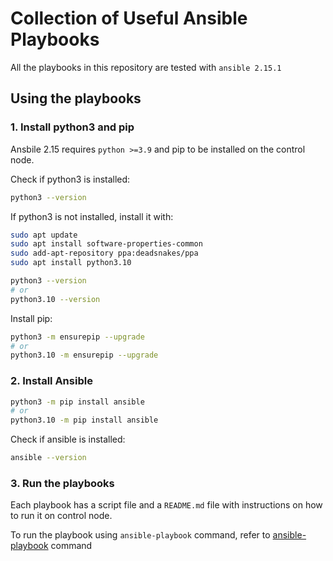 # Collection of Useful Ansible Playbooks

All the playbooks in this repository are tested with `ansible 2.15.1`

## Using the playbooks

### 1. Install python3 and pip

Ansbile 2.15 requires `python >=3.9` and pip to be installed on the control node.

Check if python3 is installed:

```bash
python3 --version
```

If python3 is not installed, install it with:

```bash
sudo apt update
sudo apt install software-properties-common
sudo add-apt-repository ppa:deadsnakes/ppa
sudo apt install python3.10

python3 --version
# or
python3.10 --version
```

Install pip:

```bash
python3 -m ensurepip --upgrade
# or
python3.10 -m ensurepip --upgrade
```

### 2. Install Ansible

```bash
python3 -m pip install ansible
# or
python3.10 -m pip install ansible
```

Check if ansible is installed:

```bash
ansible --version
```

### 3. Run the playbooks

Each playbook has a script file and a `README.md` file with instructions on how to run it on control node.

To run the playbook using `ansible-playbook` command, refer to [ansible-playbook](https://docs.ansible.com/ansible/latest/cli/ansible-playbook.html#ansible-playbook) command

